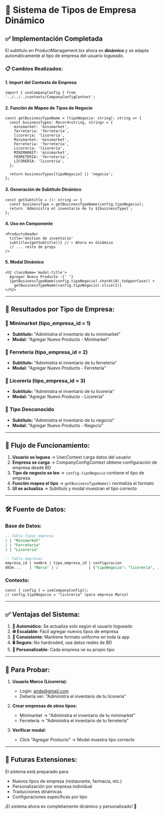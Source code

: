 # 🏢 **Sistema de Tipos de Empresa Dinámico**

## ✅ **Implementación Completada**

El subtítulo en ProductManagement.tsx ahora es **dinámico** y se adapta
automáticamente al tipo de empresa del usuario logueado.

### 📋 **Cambios Realizados:**

#### 1. **Import del Contexto de Empresa**

```tsx
import { useCompanyConfig } from '../../../contexts/CompanyConfigContext';
```

#### 2. **Función de Mapeo de Tipos de Negocio**

```tsx
const getBusinessTypeName = (tipoNegocio: string): string => {
  const businessTypes: Record<string, string> = {
    minimarket: 'minimarket',
    ferreteria: 'ferretería',
    licoreria: 'licorería',
    Minimarket: 'minimarket',
    Ferreteria: 'ferretería',
    Licoreria: 'licorería',
    MINIMARKET: 'minimarket',
    FERRETERIA: 'ferretería',
    LICORERIA: 'licorería',
  };

  return businessTypes[tipoNegocio] || 'negocio';
};
```

#### 3. **Generación de Subtítulo Dinámico**

```tsx
const getSubtitle = (): string => {
  const businessType = getBusinessTypeName(config.tipoNegocio);
  return `Administra el inventario de tu ${businessType}`;
};
```

#### 4. **Uso en Componente**

```tsx
<ProductsHeader
  title='Gestion de inventario'
  subtitle={getSubtitle()} // ← Ahora es dinámico
  // ... resto de props
/>
```

#### 5. **Modal Dinámico**

```tsx
<h2 className='modal-title'>
  Agregar Nuevo Producto -{' '}
  {getBusinessTypeName(config.tipoNegocio).charAt(0).toUpperCase() +
    getBusinessTypeName(config.tipoNegocio).slice(1)}
</h2>
```

---

## 🎯 **Resultados por Tipo de Empresa:**

### 🏪 **Minimarket (tipo_empresa_id = 1)**

- **Subtítulo:** "Administra el inventario de tu minimarket"
- **Modal:** "Agregar Nuevo Producto - Minimarket"

### 🔧 **Ferretería (tipo_empresa_id = 2)**

- **Subtítulo:** "Administra el inventario de tu ferretería"
- **Modal:** "Agregar Nuevo Producto - Ferretería"

### 🍷 **Licorería (tipo_empresa_id = 3)**

- **Subtítulo:** "Administra el inventario de tu licorería"
- **Modal:** "Agregar Nuevo Producto - Licorería"

### 🏢 **Tipo Desconocido**

- **Subtítulo:** "Administra el inventario de tu negocio"
- **Modal:** "Agregar Nuevo Producto - Negocio"

---

## 🔄 **Flujo de Funcionamiento:**

1. **Usuario se loguea** → UserContext carga datos del usuario
2. **Empresa se carga** → CompanyConfigContext obtiene configuración de empresa
   desde BD
3. **Tipo de negocio se lee** → `config.tipoNegocio` contiene el tipo de empresa
4. **Función mapea el tipo** → `getBusinessTypeName()` normaliza el formato
5. **UI se actualiza** → Subtítulo y modal muestran el tipo correcto

---

## 🛠️ **Fuente de Datos:**

### **Base de Datos:**

```sql
-- Tabla tipos_empresa
1 | "Minimarket"
2 | "Ferreteria"
3 | "Licoreria"

-- Tabla empresas
empresa_id | nombre | tipo_empresa_id | configuracion
d03e...    | "Marco" | 2              | {"tipoNegocio": "licoreria", ...}
```

### **Contexto:**

```tsx
const { config } = useCompanyConfig();
// config.tipoNegocio = "licoreria" (para empresa Marco)
```

---

## ✅ **Ventajas del Sistema:**

1. **🎯 Automático:** Se actualiza solo según el usuario logueado
2. **🌐 Escalable:** Fácil agregar nuevos tipos de empresa
3. **📱 Consistente:** Mantiene formato uniforme en toda la app
4. **🔒 Seguro:** No hardcoded, usa datos reales de BD
5. **🎨 Personalizable:** Cada empresa ve su propio tipo

---

## 🧪 **Para Probar:**

1. **Usuario Marco (Licorería):**
   - Login: ande@gmail.com
   - Debería ver: "Administra el inventario de tu licorería"

2. **Crear empresas de otros tipos:**
   - Minimarket → "Administra el inventario de tu minimarket"
   - Ferretería → "Administra el inventario de tu ferretería"

3. **Verificar modal:**
   - Click "Agregar Producto" → Modal muestra tipo correcto

---

## 🔮 **Futuras Extensiones:**

El sistema está preparado para:

- Nuevos tipos de empresa (restaurante, farmacia, etc.)
- Personalización por empresa individual
- Traducciones dinámicas
- Configuraciones específicas por tipo

¡El sistema ahora es completamente dinámico y personalizado! 🎉
